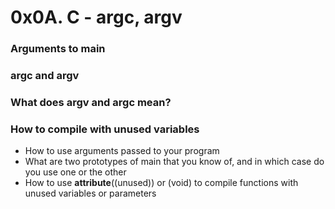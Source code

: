 # 0x0A. C - argc, argv

### Arguments to main
### argc and argv
### What does argv and argc mean?
### How to compile with unused variables


* How to use arguments passed to your program
* What are two prototypes of main that you know of, and in which case do you use one or the other
* How to use __attribute__((unused)) or (void) to compile functions with unused variables or parameters
